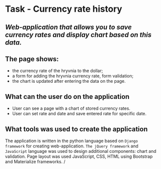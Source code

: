 Task - Currency rate history
=====================
***Web-application that allows you to save currency rates and display chart based on this data.***
---
The page shows:
---
* the currency rate of the hryvnia to the dollar; 
* a form for adding the hryvnia currency rate, form validation;
* the chart is updated after entering the data on the page.


What can the user do on the application
-----------------------------------
* User can see a page with a chart of stored currency rates.
* User can set rate and date and save entered rate for specific date.

What tools was used to create the application
-----------------------------------

The application is written in the python language based on `Django framework` for creating web-application. `The jQuery framework` and `JavaScript` language was used to design additional components: chart and validation. Page layout was used JavaScript, CSS, HTML using Bootstrap and Materialize frameworks.
/
